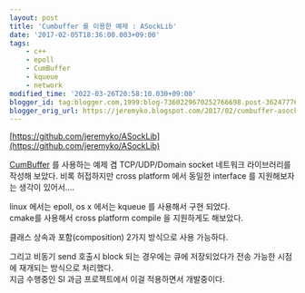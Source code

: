 ```yaml
---
layout: post
title: 'Cumbuffer 를 이용한 예제 : ASockLib'
date: '2017-02-05T18:36:00.003+09:00'
tags:
    - c++
    - epoll
    - CumBuffer
    - kqueue
    - network
modified_time: '2022-03-26T20:58:10.030+09:00'
blogger_id: tag:blogger.com,1999:blog-7360229670252766698.post-3624777678136013329
blogger_orig_url: https://jeremyko.blogspot.com/2017/02/cumbuffer-asocklib.html
---
```


[https://github.com/jeremyko/ASockLib](https://github.com/jeremyko/ASockLib)

[CumBuffer](https://github.com/jeremyko/CumBuffer) 를 사용하는 예제 겸 TCP/UDP/Domain socket 네트워크 라이브러리를 작성해 보았다. 비록 허접하지만 cross platform 에서 동일한 interface 를 지원해보자는 생각이 있어서....

linux 에서는 epoll, os x 에서는 kqueue 를 사용해서 구현 되었다.  
cmake를 사용해서 cross platform compile 을 지원하게도 해보았다.

클래스 상속과 포함(composition) 2가지 방식으로 사용 가능하다.

그리고 비동기 send 호출시 block 되는 경우에는 큐에 저장되었다가 전송 가능한 시점에 재개되는 방식으로 처리했다.  
지금 수행중인 SI 과금 프로젝트에서 이걸 적용하면서 개발중이다.

